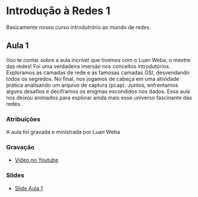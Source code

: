 # Introdução à Redes 1
Basicamente nosso curso introdutrório ao mundo de redes.

## Aula 1  
Vou te contar sobre a aula incrível que tivemos com o Luan Weba, o mestre das redes! Foi uma verdadeira imersão nos conceitos introdutórios. Exploramos as camadas de rede e as famosas camadas OSI, desvendando todos os segredos.
No final, nos jogamos de cabeça em uma atividade prática analisando um arquivo de captura (pcap).  Juntos, enfrentamos alguns desafios e deciframos os enigmas escondidos nos dados. Essa aula nos deixou animados para explorar ainda mais esse universo fascinante das redes.

### Atribuições
A aula foi gravada e ministrada por Luan Weba

### Gravação
- [Vídeo no Youtube](https://youtu.be/Ev_TW_ShymA)
### Slides
- [Slide Aula 1](/aula1.pptx)

